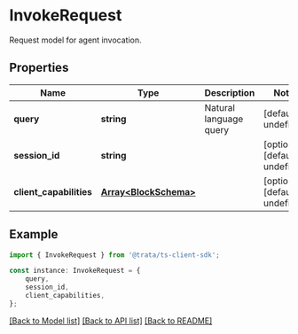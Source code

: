 # InvokeRequest

Request model for agent invocation.

## Properties

Name | Type | Description | Notes
------------ | ------------- | ------------- | -------------
**query** | **string** | Natural language query | [default to undefined]
**session_id** | **string** |  | [optional] [default to undefined]
**client_capabilities** | [**Array&lt;BlockSchema&gt;**](BlockSchema.md) |  | [optional] [default to undefined]

## Example

```typescript
import { InvokeRequest } from '@trata/ts-client-sdk';

const instance: InvokeRequest = {
    query,
    session_id,
    client_capabilities,
};
```

[[Back to Model list]](../README.md#documentation-for-models) [[Back to API list]](../README.md#documentation-for-api-endpoints) [[Back to README]](../README.md)
